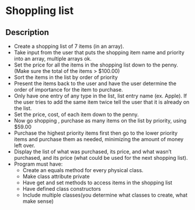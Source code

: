 # Shoppling list
## Description
- Create a shopping list of 7 items (in an array).
- Take input from the user that puts the shopping item name and priority into an array, multiple arrays ok.
- Set the price for all the items in the shopping list down to the penny. (Make sure the total of the items > $100.00)
- Sort the items in the list by order of priority
- Present the items back to the user and have the user determine the order of importance for the item to purchase.
- Only have one entry of any type in the list, list entry name (ex. Apple). If the user tries to add the same item twice tell the user that it is already on the list.
- Set the price, cost, of each item down to the penny.
- Now go shopping , purchase as many items on the list by priority, using $59.00
- Purchase the highest priority items first then go to the lower priority items and purchase them as needed, minimizing the amount of money left over.
- Display the list of what was purchased, its price, and what wasn’t purchased, and its price (what could be used for the next shopping list).
- Program must have:
  - Create an equals method for every physical class.
  - Make class attribute private
  - Have get and set methods to access items in the shopping list
  - Have defined class constructors
  - Include multiple classes(you determine what classes to create, what make sense)

